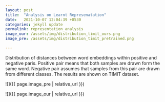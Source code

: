 ```yaml
---
layout: post
title:  "Analysis on Learnt Represenatation"
date:   2021-10-07 12:04:39 +0530
categories: jekyll update
permalink: representation_analysis
image_our: /assets/img/distribution_timit_ours.png
image_pre: /assets/img/distribution_timit_pretrained.png

---
```


Distribution of distances between word embeddings within positive and negative paris.  Positive pair means that both samples are drawn form the same word. Negative pair assumes that samples from this pair are drawn from different classes.
The results are shown on TIMIT dataset.

![]({{ page.image_pre | relative_url }})


![]({{ page.image_our | relative_url }})





